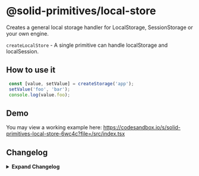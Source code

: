 # @solid-primitives/local-store

Creates a general local storage handler for LocalStorage, SessionStorage or your own engine.

`createLocalStore` - A single primitive can handle localStorage and localSession.

## How to use it

```ts
 const [value, setValue] = createStorage('app');
 setValue('foo', 'bar');
 console.log(value.foo);
```

## Demo

You may view a working example here: https://codesandbox.io/s/solid-primitives-local-store-6wc4c?file=/src/index.tsx

## Changelog

<details>
<summary><b>Expand Changelog</b></summary>

0.0.100

First developed commit.

</details>
